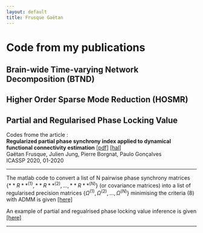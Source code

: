 ```yaml
---
layout: default
title: Frusque Gaëtan
---
```

# Code from my publications

## Brain-wide Time-varying Network Decomposition (BTND) ##

## Higher Order Sparse Mode Reduction (HOSMR) ##

## Partial and Regularised Phase Locking Value ##

Codes frome the article : \
 **Regularized partial phase synchrony index applied to dynamical functional connectivity estimation** [[pdf]](../Support/Frusque.icassp2020.pdf) [[hal]](https://hal.inria.fr/hal-02459821/document)\
Gaëtan Frusque, Julien Jung, Pierre Borgnat, Paulo Gonçalves\
ICASSP 2020, 01-2020

-----

The matlab code to convert a list of N pairwise phase synchrony matrices {$**R**^{(1)},**R**^{(2)}, ...,**R**^{(N)}$} (or covariance matrices) into a list of regularised precision matrices {$\Omega^{(1)},\Omega^{(2)}, ...,\Omega^{(N)}$} minimising the criteria (8) with ADMM is given [[here]](../Support/rpPLV_ADMM.m)

An example of partial and regualrised phase locking value inference is given [[here]](../Support/Main_rpPLV_ADMM.m)

-----
